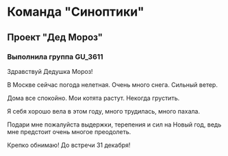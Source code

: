 # Команда "Синоптики"
## Проект "Дед Мороз"
### Выполнила группа GU_3611

Здравствуй Дедушка Мороз!

В Москве сейчас погода нелетная. Очень много снега. Сильный ветер.

Дома все спокойно. Мои котята растут. Некогда грустить.

Я себя хорошо вела в этом году, много трудилась, много пахала.

Подари мне пожалуйста выдержки, терепения и сил на Новый год, ведь мне предстоит очень многое преодолеть.

Крепко обнимаю! До встречи 31 декабря!